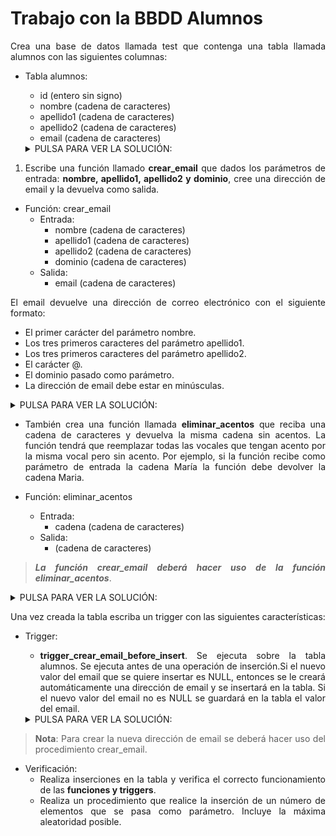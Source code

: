 <div align="justify">

# Trabajo con la BBDD Alumnos

Crea una base de datos llamada test que contenga una tabla llamada alumnos con las siguientes columnas:

- Tabla alumnos:

  - id (entero sin signo)
  - nombre (cadena de caracteres)
  - apellido1 (cadena de caracteres)
  - apellido2 (cadena de caracteres)
  - email (cadena de caracteres)

  <details>
    <summary>PULSA PARA VER LA SOLUCIÓN:</summary>

      ```sql
      CREATE DATABASE IF NOT EXISTS test;

      USE test;

      CREATE TABLE IF NOT EXISTS alumnos (
          id INT UNSIGNED AUTO_INCREMENT PRIMARY KEY,
          nombre VARCHAR(50),
          apellido1 VARCHAR(50),
          apellido2 VARCHAR(50),
          email VARCHAR(100)
      );
      ```

  </details>


1. Escribe una función llamado __crear_email__ que dados los parámetros de entrada: __nombre, apellido1, apellido2 y dominio__, cree una dirección de email y la devuelva como salida.

- Función: crear_email
  - Entrada:
      - nombre (cadena de caracteres)
      - apellido1 (cadena de caracteres)
      - apellido2 (cadena de caracteres)
      - dominio (cadena de caracteres)
  - Salida:
      - email (cadena de caracteres)

El email devuelve una dirección de correo electrónico con el siguiente formato:

- El primer carácter del parámetro nombre.
- Los tres primeros caracteres del parámetro apellido1.
- Los tres primeros caracteres del parámetro apellido2.
- El carácter @.
- El dominio pasado como parámetro.
- La dirección de email debe estar en minúsculas.

<details>
  <summary>PULSA PARA VER LA SOLUCIÓN:</summary>
    
    ```sql
    
    DELIMITER $$
    CREATE FUNCTION eliminar_acentos(cadena VARCHAR(255)) RETURNS VARCHAR(255)
    BEGIN
        SET cadena = REPLACE(cadena, 'á', 'a');
        SET cadena = REPLACE(cadena, 'é', 'e');
        SET cadena = REPLACE(cadena, 'í', 'i');
        SET cadena = REPLACE(cadena, 'ó', 'o');
        SET cadena = REPLACE(cadena, 'ú', 'u');
        RETURN cadena;
    END$$
    DELIMITER ;

    ```

</details>


- También crea una función llamada __eliminar_acentos__ que reciba una cadena de caracteres y devuelva la misma cadena sin acentos. La función tendrá que reemplazar todas las vocales que tengan acento por la misma vocal pero sin acento. Por ejemplo, si la función recibe como parámetro de entrada la cadena María la función debe devolver la cadena Maria.

- Función: eliminar_acentos
  - Entrada:
    - cadena (cadena de caracteres)
  - Salida:
    - (cadena de caracteres)

> ___La función crear_email deberá hacer uso de la función eliminar_acentos___.

  <details>
    <summary>PULSA PARA VER LA SOLUCIÓN:</summary>

      ```sql
      DELIMITER $$
      CREATE FUNCTION eliminar_acentos(cadena VARCHAR(255)) RETURNS VARCHAR(255)
      BEGIN
          SET cadena = REPLACE(cadena, 'á', 'a');
          SET cadena = REPLACE(cadena, 'é', 'e');
          SET cadena = REPLACE(cadena, 'í', 'i');
          SET cadena = REPLACE(cadena, 'ó', 'o');
          SET cadena = REPLACE(cadena, 'ú', 'u');
          RETURN cadena;
      END$$
      DELIMITER ;
      ```    
  </details>

Una vez creada la tabla escriba un trigger con las siguientes características:

- Trigger:
  - __trigger_crear_email_before_insert__. Se ejecuta sobre la tabla alumnos. Se ejecuta antes de una operación de inserción.Si el nuevo valor del email que se quiere insertar es NULL, entonces se le creará automáticamente una dirección de email y se insertará en la tabla. Si el nuevo valor del email no es NULL se guardará en la tabla el valor del email.

  <details>
    <summary>PULSA PARA VER LA SOLUCIÓN:</summary>

      ```sql

      CREATE TRIGGER trigger_crear_email_before_insert 
      BEFORE INSERT ON alumnos 
      FOR EACH ROW 
      BEGIN
          IF NEW.email IS NULL THEN
              SET NEW.email = crear_email(NEW.nombre, NEW.apellido1, NEW.apellido2, 'dominio.com');
          END IF;
      END;
      ```

  </details>

>__Nota__: Para crear la nueva dirección de email se deberá hacer uso del procedimiento crear_email.

- Verificación:
  - Realiza inserciones en la tabla y verifica el correcto funcionamiento de las __funciones y triggers__.
  - Realiza un procedimiento que realice la inserción de un número de elementos que se pasa como parámetro. Incluye la máxima aleatoridad posible.
